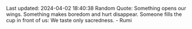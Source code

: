 Last updated: 2024-04-02 18:40:38
Random Quote: Something opens our wings. Something makes boredom and hurt disappear. Someone fills the cup in front of us: We taste only sacredness. - Rumi